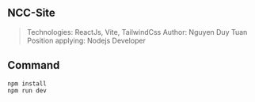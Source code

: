 ## NCC-Site
> Technologies: ReactJs, Vite, TailwindCss
> Author: Nguyen Duy Tuan
> Position applying: Nodejs Developer

## Command

```
npm install
npm run dev
```